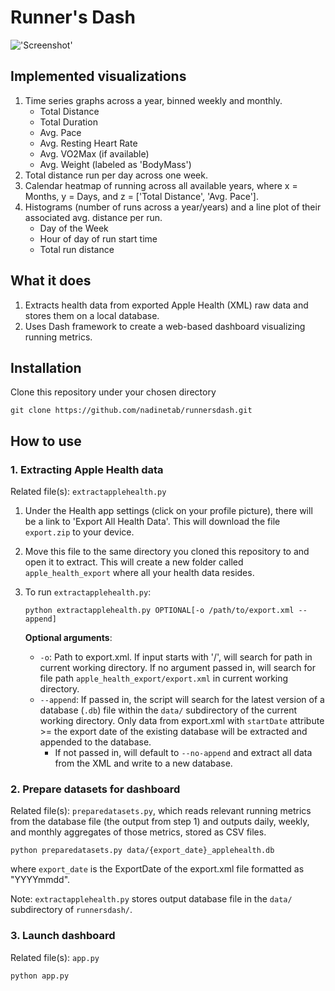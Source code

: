 # Runner's Dash

!['Screenshot'](screenshots/2022-03-20_screenshot.gif)

## Implemented visualizations
1. Time series graphs across a year, binned weekly and monthly.
    - Total Distance
    - Total Duration
    - Avg. Pace
    - Avg. Resting Heart Rate
    - Avg. VO2Max (if available)
    - Avg. Weight (labeled as 'BodyMass')
1. Total distance run per day across one week.
1. Calendar heatmap of running across all available years, where x = Months, y = Days, and z = ['Total Distance', 'Avg. Pace'].
1. Histograms (number of runs across a year/years) and a line plot of their associated avg. distance per run.
    - Day of the Week
    - Hour of day of run start time
    - Total run distance

## What it does
1. Extracts health data from exported Apple Health (XML) raw data and stores them on a local database.
2. Uses Dash framework to create a web-based dashboard visualizing running metrics.

## Installation
Clone this repository under your chosen directory
```
git clone https://github.com/nadinetab/runnersdash.git
```

## How to use

### 1. Extracting Apple Health data
Related file(s): `extractapplehealth.py`
1. Under the Health app settings (click on your profile picture), there will be a link to 'Export All Health Data'. This will download the file `export.zip` to your device. 
1. Move this file to the same directory you cloned this repository to and open it to extract. This will create a new folder called `apple_health_export` where all your health data resides.
1. To run `extractapplehealth.py`:
    ```
    python extractapplehealth.py OPTIONAL[-o /path/to/export.xml --append]
    ```
    **Optional arguments**:

    - `-o`: Path to export.xml. If input starts with '/', will search for path in current working directory. If no argument passed in, will search for file path `apple_health_export/export.xml` in current working directory.
    - `--append`: If passed in, the script will search for the latest version of a database (`.db`) file within the `data/` subdirectory of the current working directory. Only data from export.xml with `startDate` attribute >= the export date of the existing database will be extracted and appended to the database. 
        - If not passed in, will default to `--no-append` and extract all data from the XML and write to a new database. 

### 2. Prepare datasets for dashboard
Related file(s): `preparedatasets.py`, which reads relevant running metrics from the database file (the output from step 1) and outputs daily, weekly, and monthly aggregates of those metrics, stored as CSV files.

```
python preparedatasets.py data/{export_date}_applehealth.db
```

where `export_date` is the ExportDate of the export.xml file formatted as "YYYYmmdd".

Note: `extractapplehealth.py` stores output database file in the `data/` subdirectory of `runnersdash/`.

### 3. Launch dashboard
Related file(s): `app.py`

```
python app.py
```

<!--- 
TO-DO: 
- Add list of available visualizations?
--->